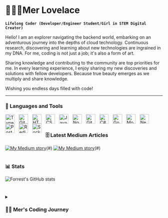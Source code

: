# 👩🏻‍💻Mer Lovelace

**`Lifelong Coder (Developer/Engineer Student/Girl in STEM Digital Creator)`**

Hello! I am an explorer navigating the backend world, embarking on an adventurous journey into the depths of cloud technology. Continuous research, discovering and learning about new technologies are ingrained in my DNA. For me, coding is not just a job; it's also a form of art.

Sharing knowledge and contributing to the community are top priorities for me. In every learning experience, I enjoy sharing my new discoveries and solutions with fellow developers. Because true beauty emerges as we multiply and share knowledge.

Wishing you endless days filled with code!

---

### 🧰 Languages and Tools

<img align="left" alt="TypeScript" width="30px" style="padding-right:10px;" src="https://cdn.jsdelivr.net/gh/devicons/devicon/icons/typescript/typescript-plain.svg" />
<img align="left" alt="Git" width="30px" style="padding-right:10px;" src="https://cdn.jsdelivr.net/gh/devicons/devicon/icons/git/git-original.svg" />
<img align="left" alt="HTML" width="30px" style="padding-right:10px;" src="https://cdn.jsdelivr.net/gh/devicons/devicon/icons/html5/html5-plain.svg" />
<img align="left" alt="CSS" width="30px" style="padding-right:10px;" src="https://cdn.jsdelivr.net/gh/devicons/devicon/icons/css3/css3-plain.svg" />
<img align="left" alt="JavaScript" width="30px" style="padding-right:10px;" src="https://cdn.jsdelivr.net/gh/devicons/devicon/icons/javascript/javascript-plain.svg" />
<img align="left" alt="NodeJS" width="30px" style="padding-right:10px;" src="https://cdn.jsdelivr.net/gh/devicons/devicon/icons/nodejs/nodejs-original.svg" />
<img align="left" alt="GitHub" width="30px" style="padding-right:10px;" src="https://cdn.jsdelivr.net/gh/devicons/devicon/icons/github/github-original.svg" />
<img align="left" alt="C#" width="30px" style="padding-right:10px;" src="https://cdn.jsdelivr.net/gh/devicons/devicon/icons/csharp/csharp-line.svg" />
<img align="left" alt="Go" width="30px" style="padding-right:10px;" src="https://cdn.jsdelivr.net/gh/devicons/devicon/icons/go/go-line.svg" />
<img align="left" alt="MongoDB" width="30px" style="padding-right:10px;" src="https://cdn.jsdelivr.net/gh/devicons/devicon/icons/mongodb/mongodb-original-wordmark.svg" />
<img align="left" alt="Nestjs" width="30px" style="padding-right:10px;" src="https://cdn.jsdelivr.net/gh/devicons/devicon/icons/nestjs/nestjs-line-wordmark.svg" />
<img align="left" alt="PostgreSQL" width="30px" style="padding-right:10px;" src="https://cdn.jsdelivr.net/gh/devicons/devicon/icons/postgresql/postgresql-original-wordmark.svg" />
<img align="left" alt="Redis" width="30px" style="padding-right:10px;" src="https://cdn.jsdelivr.net/gh/devicons/devicon/icons/redis/redis-original-wordmark.svg" />
<img align="left" alt="Socket.io" width="30px" style="padding-right:10px;" src="https://cdn.jsdelivr.net/gh/devicons/devicon/icons/socketio/socketio-original-wordmark.svg" />

<br />

#

### 🗄️ Latest Medium Articles 

<!-- BEGIN MEDIUM-CARDS -->
[![My Medium story](https://medium-snippet-dc633c4f39a0.herokuapp.com/api/article.svg?username=@merlovelace&index=1&source=medium)](https://medium.com/@merlovelace/data-sanitization-node-js-d2491dba4953)(#)
[![My Medium story](https://medium-snippet-dc633c4f39a0.herokuapp.com/api/article.svg?username=@merlovelace&index=0&source=medium)](https://medium.com/@merlovelace/zoom-integration-into-nodejs-app-2c72b731f5d6)(#)
<!-- END MEDIUM-CARDS -->

#

### 📊 Stats

![Forrest's GitHub stats](https://github-readme-stats.vercel.app/api?username=merlovelace&show_icons=true&theme=gruvbox)

<!-- ![GitHub Streak](https://streak-stats.demolab.com?user=merlave&theme=gruvbox&border_radius=4.5) -->

#

<details>
 <summary><h3>💃🏻 Mer's Coding Journey</h3></summary>
   Don't wait up, because I'm coming.

